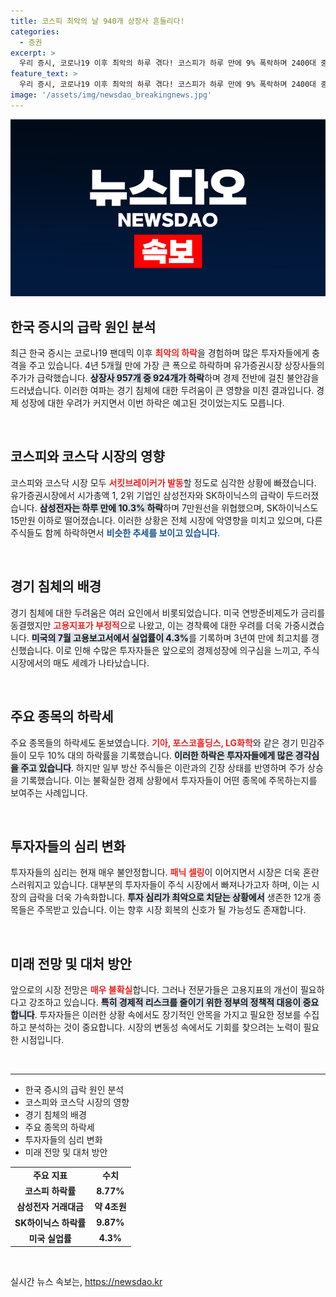 ```yaml
---
title: 코스피 최악의 날 940개 상장사 흔들리다!
categories:
  - 증권
excerpt: >
  우리 증시, 코로나19 이후 최악의 하루 겪다! 코스피가 하루 만에 9% 폭락하며 2400대 중반으로 하락. 경기 침체 우려와 지정학적 위기가 더해지며 12개 종목만 상승, 투자자들의 패닉이 극 intensify되고 있다. 클릭하여 자세한 내용을 확인하세요!
feature_text: >
  우리 증시, 코로나19 이후 최악의 하루 겪다! 코스피가 하루 만에 9% 폭락하며 2400대 중반으로 하락. 경기 침체 우려와 지정학적 위기가 더해지며 12개 종목만 상승, 투자자들의 패닉이 극 intensify되고 있다. 클릭하여 자세한 내용을 확인하세요!
image: '/assets/img/newsdao_breakingnews.jpg'
---
```


<p><img src="/assets/img/newsdao_breakingnews.jpg" alt="flaretime 속보" /></p>

<h2 data-ke-size="size26">한국 증시의 급락 원인 분석</h2>

<p data-ke-size="size16">최근 한국 증시는 코로나19 팬데믹 이후 <b><span style="color: #ee2323;">최악의 하락</span></b>을 경험하며 많은 투자자들에게 충격을 주고 있습니다. 4년 5개월 만에 가장 큰 폭으로 하락하며 유가증권시장 상장사들의 주가가 급락했습니다. <b><span style="background-color: #21538527;">상장사 957개 중 924개가 하락</span></b>하며 경제 전반에 걸친 불안감을 드러냈습니다. 이러한 여파는 경기 침체에 대한 두려움이 큰 영향을 미친 결과입니다. 경제 성장에 대한 우려가 커지면서 이번 하락은 예고된 것이었는지도 모릅니다.</p>

<p data-ke-size="size16">&nbsp;</p>

<h2 data-ke-size="size26">코스피와 코스닥 시장의 영향</h2>

<p data-ke-size="size16">코스피와 코스닥 시장 모두 <b><span style="color: #ee2323;">서킷브레이커가 발동</span></b>할 정도로 심각한 상황에 빠졌습니다. 유가증권시장에서 시가총액 1, 2위 기업인 삼성전자와 SK하이닉스의 급락이 두드러졌습니다. <b><span style="background-color: #21538527;">삼성전자는 하루 만에 10.3% 하락</span></b>하며 7만원선을 위협했으며, SK하이닉스도 15만원 이하로 떨어졌습니다. 이러한 상황은 전체 시장에 악영향을 미치고 있으며, 다른 주식들도 함께 하락하면서 <b><span style="color: #1a5490;">비슷한 추세를 보이고 있습니다</span></b>.</p>

<p data-ke-size="size16">&nbsp;</p>

<h2 data-ke-size="size26">경기 침체의 배경</h2>

<p data-ke-size="size16">경기 침체에 대한 두려움은 여러 요인에서 비롯되었습니다. 미국 연방준비제도가 금리를 동결했지만 <b><span style="color: #ee2323;">고용지표가 부정적</span></b>으로 나왔고, 이는 경착륙에 대한 우려를 더욱 가중시켰습니다. <b><span style="background-color: #21538527;">미국의 7월 고용보고서에서 실업률이 4.3%</span></b>를 기록하며 3년여 만에 최고치를 갱신했습니다. 이로 인해 수많은 투자자들은 앞으로의 경제성장에 의구심을 느끼고, 주식 시장에서의 매도 세례가 나타났습니다.</p>

<p data-ke-size="size16">&nbsp;</p>

<h2 data-ke-size="size26">주요 종목의 하락세</h2>

<p data-ke-size="size16">주요 종목들의 하락세도 돋보였습니다. <b><span style="color: #ee2323;">기아, 포스코홀딩스, LG화학</span></b>와 같은 경기 민감주들이 모두 10% 대의 하락률을 기록했습니다. <b><span style="background-color: #21538527;">이러한 하락은 투자자들에게 많은 경각심을 주고 있습니다</span></b>. 하지만 일부 방산 주식들은 이란과의 긴장 상태를 반영하며 주가 상승을 기록했습니다. 이는 불확실한 경제 상황에서 투자자들이 어떤 종목에 주목하는지를 보여주는 사례입니다.</p>

<p data-ke-size="size16">&nbsp;</p>

<h2 data-ke-size="size26">투자자들의 심리 변화</h2>

<p data-ke-size="size16">투자자들의 심리는 현재 매우 불안정합니다. <b><span style="color: #ee2323;">패닉 셀링</span></b>이 이어지면서 시장은 더욱 혼란스러워지고 있습니다. 대부분의 투자자들이 주식 시장에서 빠져나가고자 하며, 이는 시장의 급락을 더욱 가속화합니다. <b><span style="background-color: #21538527;">투자 심리가 최악으로 치닫는 상황에서</span></b> 생존한 12개 종목들은 주목받고 있습니다. 이는 향후 시장 회복의 신호가 될 가능성도 존재합니다.</p>

<p data-ke-size="size16">&nbsp;</p>

<h2 data-ke-size="size26">미래 전망 및 대처 방안</h2>

<p data-ke-size="size16">앞으로의 시장 전망은 <b><span style="color: #ee2323;">매우 불확실</span></b>합니다. 그러나 전문가들은 고용지표의 개선이 필요하다고 강조하고 있습니다. <b><span style="background-color: #21538527;">특히 경제적 리스크를 줄이기 위한 정부의 정책적 대응이 중요합니다</span></b>. 투자자들은 이러한 상황 속에서도 장기적인 안목을 가지고 필요한 정보를 수집하고 분석하는 것이 중요합니다. 시장의 변동성 속에서도 기회를 찾으려는 노력이 필요한 시점입니다.</p>

<p data-ke-size="size16">&nbsp;</p>

<hr>

<ul>
    <li>한국 증시의 급락 원인 분석</li>
    <li>코스피와 코스닥 시장의 영향</li>
    <li>경기 침체의 배경</li>
    <li>주요 종목의 하락세</li>
    <li>투자자들의 심리 변화</li>
    <li>미래 전망 및 대처 방안</li>
</ul>

<table>
    <tr>
        <td style="text-align: center; height: 17px;"><b>주요 지표</b></td>
        <td style="text-align: center; height: 17px;"><b>수치</b></td>
    </tr>
    <tr>
        <td style="text-align: center; height: 17px;"><b>코스피 하락률</b></td>
        <td style="text-align: center; height: 17px;"><b>8.77%</b></td>
    </tr>
    <tr>
        <td style="text-align: center; height: 17px;"><b>삼성전자 거래대금</b></td>
        <td style="text-align: center; height: 17px;"><b>약 4조원</b></td>
    </tr>
    <tr>
        <td style="text-align: center; height: 17px;"><b>SK하이닉스 하락률</b></td>
        <td style="text-align: center; height: 17px;"><b>9.87%</b></td>
    </tr>
    <tr>
        <td style="text-align: center; height: 17px;"><b>미국 실업률</b></td>
        <td style="text-align: center; height: 17px;"><b>4.3%</b></td>
    </tr>
</table>

<p data-ke-size="size16">&nbsp;</p>
실시간 뉴스 속보는, <a href="https://newsdao.kr" rel="dofollow">https://newsdao.kr</a>


